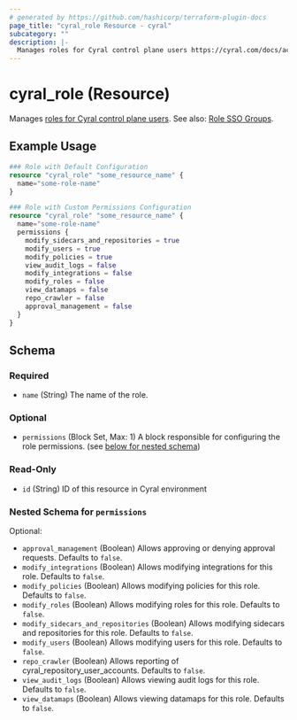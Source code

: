 ```yaml
---
# generated by https://github.com/hashicorp/terraform-plugin-docs
page_title: "cyral_role Resource - cyral"
subcategory: ""
description: |-
  Manages roles for Cyral control plane users https://cyral.com/docs/account-administration/acct-manage-cyral-roles/#create-and-manage-administrator-roles-for-cyral-control-plane-users. See also: Role SSO Groups ./role_sso_groups.md.
---
```


# cyral_role (Resource)

Manages [roles for Cyral control plane users](https://cyral.com/docs/account-administration/acct-manage-cyral-roles/#create-and-manage-administrator-roles-for-cyral-control-plane-users). See also: [Role SSO Groups](./role_sso_groups.md).

## Example Usage

```terraform
### Role with Default Configuration
resource "cyral_role" "some_resource_name" {
  name="some-role-name"
}

### Role with Custom Permissions Configuration
resource "cyral_role" "some_resource_name" {
  name="some-role-name"
  permissions {
    modify_sidecars_and_repositories = true
    modify_users = true
    modify_policies = true
    view_audit_logs = false
    modify_integrations = false
    modify_roles = false
    view_datamaps = false
    repo_crawler = false
    approval_management = false
  }
}
```

<!-- schema generated by tfplugindocs -->

## Schema

### Required

- `name` (String) The name of the role.

### Optional

- `permissions` (Block Set, Max: 1) A block responsible for configuring the role permissions. (see [below for nested schema](#nestedblock--permissions))

### Read-Only

- `id` (String) ID of this resource in Cyral environment

<a id="nestedblock--permissions"></a>

### Nested Schema for `permissions`

Optional:

- `approval_management` (Boolean) Allows approving or denying approval requests. Defaults to `false`.
- `modify_integrations` (Boolean) Allows modifying integrations for this role. Defaults to `false`.
- `modify_policies` (Boolean) Allows modifying policies for this role. Defaults to `false`.
- `modify_roles` (Boolean) Allows modifying roles for this role. Defaults to `false`.
- `modify_sidecars_and_repositories` (Boolean) Allows modifying sidecars and repositories for this role. Defaults to `false`.
- `modify_users` (Boolean) Allows modifying users for this role. Defaults to `false`.
- `repo_crawler` (Boolean) Allows reporting of cyral_repository_user_accounts. Defaults to `false`.
- `view_audit_logs` (Boolean) Allows viewing audit logs for this role. Defaults to `false`.
- `view_datamaps` (Boolean) Allows viewing datamaps for this role. Defaults to `false`.
